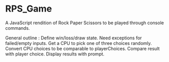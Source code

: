 # RPS_Game

A JavaScript rendition of Rock Paper Scissors to be played through console commands.


General outline : 
Define win/loss/draw state.
Need exceptions for failed/empty inputs.
Get a CPU to pick one of three choices randomly. 
Convert CPU choices to be comparable to 
playerChoices.
Compare result with player choice.
Display results with prompt.

